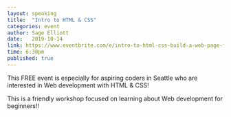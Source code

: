 ```yaml
---
layout: speaking
title:  "Intro to HTML & CSS"
categories: event
author: Sage Elliott
date:   2019-10-14
link: https://www.eventbrite.com/e/intro-to-html-css-build-a-web-page-free-tickets-74230546563
time: 6:30pm
published: true
---
```


This FREE event is especially for aspiring coders in Seattle who are interested in Web development with HTML & CSS!

This is a friendly workshop focused on learning about Web development for beginners!!
